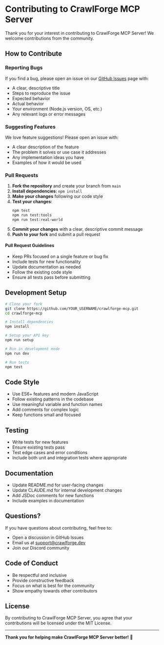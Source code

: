 # Contributing to CrawlForge MCP Server

Thank you for your interest in contributing to CrawlForge MCP Server! We welcome contributions from the community.

## How to Contribute

### Reporting Bugs

If you find a bug, please open an issue on our [GitHub Issues](https://github.com/mysleekdesigns/crawlforge-mcp/issues) page with:

- A clear, descriptive title
- Steps to reproduce the issue
- Expected behavior
- Actual behavior
- Your environment (Node.js version, OS, etc.)
- Any relevant logs or error messages

### Suggesting Features

We love feature suggestions! Please open an issue with:

- A clear description of the feature
- The problem it solves or use case it addresses
- Any implementation ideas you have
- Examples of how it would be used

### Pull Requests

1. **Fork the repository** and create your branch from `main`
2. **Install dependencies**: `npm install`
3. **Make your changes** following our code style
4. **Test your changes**:
   ```bash
   npm test
   npm run test:tools
   npm run test:real-world
   ```
5. **Commit your changes** with a clear, descriptive commit message
6. **Push to your fork** and submit a pull request

#### Pull Request Guidelines

- Keep PRs focused on a single feature or bug fix
- Include tests for new functionality
- Update documentation as needed
- Follow the existing code style
- Ensure all tests pass before submitting

## Development Setup

```bash
# Clone your fork
git clone https://github.com/YOUR_USERNAME/crawlforge-mcp.git
cd crawlforge-mcp

# Install dependencies
npm install

# Setup your API key
npm run setup

# Run in development mode
npm run dev

# Run tests
npm test
```

## Code Style

- Use ES6+ features and modern JavaScript
- Follow existing patterns in the codebase
- Use meaningful variable and function names
- Add comments for complex logic
- Keep functions small and focused

## Testing

- Write tests for new features
- Ensure existing tests pass
- Test edge cases and error conditions
- Include both unit and integration tests where appropriate

## Documentation

- Update README.md for user-facing changes
- Update CLAUDE.md for internal development changes
- Add JSDoc comments for new functions
- Include examples in documentation

## Questions?

If you have questions about contributing, feel free to:

- Open a discussion in GitHub Issues
- Email us at support@crawlforge.dev
- Join our Discord community

## Code of Conduct

- Be respectful and inclusive
- Provide constructive feedback
- Focus on what is best for the community
- Show empathy towards other contributors

## License

By contributing to CrawlForge MCP Server, you agree that your contributions will be licensed under the MIT License.

---

**Thank you for helping make CrawlForge MCP Server better!** 🎉
